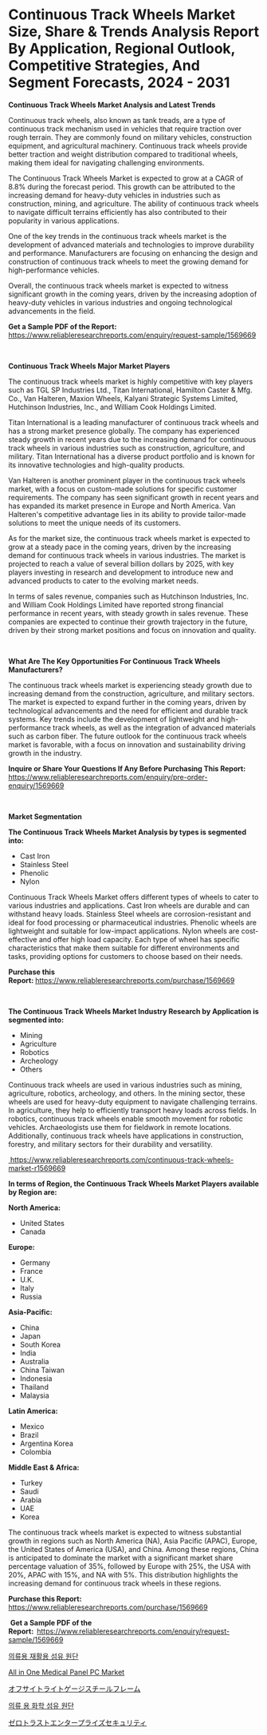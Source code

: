 <p><h1>Continuous Track Wheels Market Size, Share & Trends Analysis Report By Application, Regional Outlook, Competitive Strategies, And Segment Forecasts, 2024 - 2031</h1></p><p><strong>Continuous Track Wheels Market Analysis and Latest Trends</strong></p>
<p><p>Continuous track wheels, also known as tank treads, are a type of continuous track mechanism used in vehicles that require traction over rough terrain. They are commonly found on military vehicles, construction equipment, and agricultural machinery. Continuous track wheels provide better traction and weight distribution compared to traditional wheels, making them ideal for navigating challenging environments.</p><p>The Continuous Track Wheels Market is expected to grow at a CAGR of 8.8% during the forecast period. This growth can be attributed to the increasing demand for heavy-duty vehicles in industries such as construction, mining, and agriculture. The ability of continuous track wheels to navigate difficult terrains efficiently has also contributed to their popularity in various applications.</p><p>One of the key trends in the continuous track wheels market is the development of advanced materials and technologies to improve durability and performance. Manufacturers are focusing on enhancing the design and construction of continuous track wheels to meet the growing demand for high-performance vehicles.</p><p>Overall, the continuous track wheels market is expected to witness significant growth in the coming years, driven by the increasing adoption of heavy-duty vehicles in various industries and ongoing technological advancements in the field.</p></p>
<p><strong>Get a Sample PDF of the Report:&nbsp;</strong> <a href="https://www.reliableresearchreports.com/enquiry/request-sample/1569669">https://www.reliableresearchreports.com/enquiry/request-sample/1569669</a></p>
<p>&nbsp;</p>
<p><strong>Continuous Track Wheels Major Market Players</strong></p>
<p><p>The continuous track wheels market is highly competitive with key players such as TGL SP Industries Ltd., Titan International, Hamilton Caster & Mfg. Co., Van Halteren, Maxion Wheels, Kalyani Strategic Systems Limited, Hutchinson Industries, Inc., and William Cook Holdings Limited.</p><p>Titan International is a leading manufacturer of continuous track wheels and has a strong market presence globally. The company has experienced steady growth in recent years due to the increasing demand for continuous track wheels in various industries such as construction, agriculture, and military. Titan International has a diverse product portfolio and is known for its innovative technologies and high-quality products.</p><p>Van Halteren is another prominent player in the continuous track wheels market, with a focus on custom-made solutions for specific customer requirements. The company has seen significant growth in recent years and has expanded its market presence in Europe and North America. Van Halteren's competitive advantage lies in its ability to provide tailor-made solutions to meet the unique needs of its customers.</p><p>As for the market size, the continuous track wheels market is expected to grow at a steady pace in the coming years, driven by the increasing demand for continuous track wheels in various industries. The market is projected to reach a value of several billion dollars by 2025, with key players investing in research and development to introduce new and advanced products to cater to the evolving market needs.</p><p>In terms of sales revenue, companies such as Hutchinson Industries, Inc. and William Cook Holdings Limited have reported strong financial performance in recent years, with steady growth in sales revenue. These companies are expected to continue their growth trajectory in the future, driven by their strong market positions and focus on innovation and quality.</p></p>
<p>&nbsp;</p>
<p><strong>What Are The Key Opportunities For Continuous Track Wheels Manufacturers?</strong></p>
<p><p>The continuous track wheels market is experiencing steady growth due to increasing demand from the construction, agriculture, and military sectors. The market is expected to expand further in the coming years, driven by technological advancements and the need for efficient and durable track systems. Key trends include the development of lightweight and high-performance track wheels, as well as the integration of advanced materials such as carbon fiber. The future outlook for the continuous track wheels market is favorable, with a focus on innovation and sustainability driving growth in the industry.</p></p>
<p><strong>Inquire or Share Your Questions If Any Before Purchasing This Report:</strong> <a href="https://www.reliableresearchreports.com/enquiry/pre-order-enquiry/1569669">https://www.reliableresearchreports.com/enquiry/pre-order-enquiry/1569669</a></p>
<p>&nbsp;</p>
<p><strong>Market Segmentation</strong></p>
<p><strong>The Continuous Track Wheels Market Analysis by types is segmented into:</strong></p>
<p><ul><li>Cast Iron</li><li>Stainless Steel</li><li>Phenolic</li><li>Nylon</li></ul></p>
<p><p>Continuous Track Wheels Market offers different types of wheels to cater to various industries and applications. Cast Iron wheels are durable and can withstand heavy loads. Stainless Steel wheels are corrosion-resistant and ideal for food processing or pharmaceutical industries. Phenolic wheels are lightweight and suitable for low-impact applications. Nylon wheels are cost-effective and offer high load capacity. Each type of wheel has specific characteristics that make them suitable for different environments and tasks, providing options for customers to choose based on their needs.</p></p>
<p><strong>Purchase this Report:&nbsp;</strong><a href="https://www.reliableresearchreports.com/purchase/1569669">https://www.reliableresearchreports.com/purchase/1569669</a></p>
<p>&nbsp;</p>
<p><strong>The Continuous Track Wheels Market Industry Research by Application is segmented into:</strong></p>
<p><ul><li>Mining</li><li>Agriculture</li><li>Robotics</li><li>Archeology</li><li>Others</li></ul></p>
<p><p>Continuous track wheels are used in various industries such as mining, agriculture, robotics, archeology, and others. In the mining sector, these wheels are used for heavy-duty equipment to navigate challenging terrains. In agriculture, they help to efficiently transport heavy loads across fields. In robotics, continuous track wheels enable smooth movement for robotic vehicles. Archaeologists use them for fieldwork in remote locations. Additionally, continuous track wheels have applications in construction, forestry, and military sectors for their durability and versatility.</p></p>
<p><a href="https://www.reliableresearchreports.com/continuous-track-wheels-market-r1569669">&nbsp;https://www.reliableresearchreports.com/continuous-track-wheels-market-r1569669</a></p>
<p><strong>In terms of Region, the Continuous Track Wheels Market Players available by Region are:</strong></p>
<p>
    <p> <strong> North America: </strong>
        <ul>
            <li>United States</li>
            <li>Canada</li>
        </ul>
        </p> 
    <p> <strong> Europe: </strong>
        <ul>
            <li>Germany</li>
            <li>France</li>
            <li>U.K.</li>
            <li>Italy</li>
            <li>Russia</li>
        </ul>
        </p> 
    <p> <strong> Asia-Pacific: </strong>
        <ul>
            <li>China</li>
            <li>Japan</li>
            <li>South Korea</li>
            <li>India</li>
            <li>Australia</li>
            <li>China Taiwan</li>
            <li>Indonesia</li>
            <li>Thailand</li>
            <li>Malaysia</li>
        </ul>
        </p> 
    <p> <strong> Latin America: </strong>
        <ul>
            <li>Mexico</li>
            <li>Brazil</li>
            <li>Argentina Korea</li>
            <li>Colombia</li>
        </ul>
        </p> 
    <p> <strong> Middle East & Africa: </strong>
        <ul>
            <li>Turkey</li>
            <li>Saudi</li>
            <li>Arabia</li>
            <li>UAE</li>
            <li>Korea</li>
        </ul>
    </p>
    </p>
<p><p>The continuous track wheels market is expected to witness substantial growth in regions such as North America (NA), Asia Pacific (APAC), Europe, the United States of America (USA), and China. Among these regions, China is anticipated to dominate the market with a significant market share percentage valuation of 35%, followed by Europe with 25%, the USA with 20%, APAC with 15%, and NA with 5%. This distribution highlights the increasing demand for continuous track wheels in these regions.</p></p>
<p><strong>Purchase this Report: </strong><a href="https://www.reliableresearchreports.com/purchase/1569669">https://www.reliableresearchreports.com/purchase/1569669</a></p>
<p>&nbsp;<strong>Get a Sample PDF of the Report:&nbsp;&nbsp;</strong><a href="https://www.reliableresearchreports.com/enquiry/request-sample/1569669">https://www.reliableresearchreports.com/enquiry/request-sample/1569669</a></p>
<p><strong></strong></p>
<p><p><a href="https://github.com/khytkeqagplkzqvh/Market-Research-Report-List-2/blob/main/4733125103310.md">의류용 재활용 섬유 원단</a></p><p><a href="https://issuu.com/reportprime-2/docs/all-in-one-medical-panel-pc-market-_f3e1eae2de8e15">All in One Medical Panel PC Market</a></p><p><a href="https://github.com/RudyBoyer2017/Market-Research-Report-List-1/blob/main/5883061108558.md">オフサイトライトゲージスチールフレーム</a></p><p><a href="https://github.com/bvubpqd5241630/Market-Research-Report-List-2/blob/main/7427402103309.md">의류 용 화학 섬유 원단</a></p><p><a href="https://github.com/BrionnaBoyle/Market-Research-Report-List-1/blob/main/3078781108559.md">ゼロトラストエンタープライズセキュリティ</a></p></p>